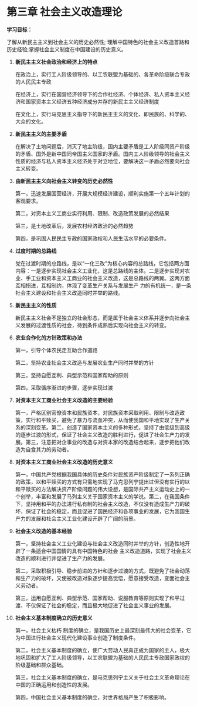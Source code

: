 # 第三章 社会主义改造理论

**学习目标：**

了解从新民主主义到社会主义的历史必然性; 理解中国特色的社会主义改造首路和历史经验;掌握社会主义制度在中国建设的历史意义。

1. **新民主主义社会政治和经济上的特点**

   在政治上，实行工人阶级领导的、以工农联盟为基础的、各革命阶级联合专政的人民民主专政

   在经济上，实行在国营经济领导下的合作社经济、个体经济、私人资本主义经济和国家资本主义经济五种经济成分并存的新民主主义经济制度

   在文化上，实行马克思主义指导下的新民主主义的文化、即民族的、科学的、大众的文化。

2. **新民主主义的主要矛盾**

   在解决了土地问题后，消灭了地主阶级，国内主要矛盾是工人阶级同资产阶级的矛盾、国外是新中国同帝国主义国家的矛盾。国内工人阶级领导的社会主义性质的经济与私人资本主义经济处于对立地位，要解决这一矛盾必然要向社会主义转变。

3. **由新民主主义向社会主义转变的历史必然性**

   第一，迅速发展国营经济，开展大规模经济建设，顺利实施第一个五年计划的客观要求。

   第二，对资本主义工商业实行利用、限制、改造政策发展的必然结果

   第三，是土地改革后，发展农村经济政治的必然趋势

   第四，是巩固人民民主专政的国家政权和人民生活水平的必要条件。

4. **过度时期的总路线**

   党在过渡时期的总路线，是以“一化三改”为核心内容的总路线，它包括两方面内容：一是逐步实现社会主义工业化，这是总路线的主体。二是逐步实现对农业、手工业和资本主义工商业的社会主义改造，这是总路线的两翼。这两方面互相拐进，互相制约，体现了变革生产关系与发展生产 力的有机统一，是一条社会主义建设和社会主义改造同时并举的路线。

5. **新民主主义的性质**

   新民主主义社会不是独立的社会形态，而是属于社会主义体系并逐步向社会主义发展的过渡性质的社会，待到条件成熟后实现向社会主义的转变。

6. **农业合作化的方针政策和办法**

   第一，引导个体农民走互助合作道路

   第二，坚持农业社会主义改造与发展农业生产同时并举的方针

   第三，坚持自愿互利、典型示范和国家帮助的原则

   第四，采取循序渐进的步骤，逐步实现过渡

7. **对资本主义工商业社会主义改造的主要经验**

   第一，严格区别官僚资本和民族资本，对民族资本采取利用、限制与改造政策，实行和平赎买，避免了暴力与流血冲突，从而使我国和平地实现了生产关系的深刻变革。第二，创造了国家资本主义的多种形式，坚持了由低级到高级的逐步过渡的形式，保证了社会主义改造的胜利进行，促进了社会生产力的发展。第三，注意把对企事业的改造与对资本家的改造结合起来，逐步把他们改造为自食其力的劳动者。

8. **对资本主义工商业社会主义改造的历史意义**

   第一，中国共产党根据我国具体的历史条件对民族资产阶级制定了一系列正确的政策，以和平赎买的方式有只需地实现了马克思列宁提出过但没有实行的以和平赎买的方法解决资产阶级问题的伟大设想，是国际共产主义运动史上的一个创举，丰富和发展了马列主义关于国家资本主义的学说。第二，在我国条件下，坚持用和平的办法进行私有制的社会主义改造，不仅没有造成生产力的破坏，保证了社会的稳定，而且促进了国民经济和各项事业的发展，它为我国生产力的发展和社会主义工业化建设开辟了广阔的前景。

9. **社会主义改造的基本经验**

   第一，坚持社会主义工业化建设与社会主义改造同时并举的方针，创造性地开辟了一条适合中国国情的具有中国特色的社会 主义改造道路，实现了社会主义改造的顺利进行并促进了生产力的发展。

   第二，采取积极引导、稳步前进的方针和逐步过渡的方式，既避免了社会动荡和生产力的破坏，又使被改造对象逐步提高觉悟，愿意接受改造，变面社会主义劳动者。

   第三，运用自愿互利、典型示范、国家帮助、说服教育等原则实现了和平过渡、不仅保证了社会的稳定，而且极大地促进了社会主义事业的发展。

10. **社会主义基本制度确立的历史意义**

    第一，社会主义枯朽 制度的确立，是我国历史上最深刻最伟大的社会变革，它为中国进行社会主义现代化建设事业创造了制度条件。

    第二，社会主义基本制度的确立，使广大劳动人民真正成为国家的主人，极大地巩固和扩大了工人阶级领导，以工农联盟为基础的人民民主专政国家政权的阶级基础和群众基础。

    第三，社会主义基本制度的确立，是马克思列宁主义关于社会主义革命理论在中国的正确运用和创造性的发展。

    第四，中国社会主义基本制度的确立，对世界格局产生了积极影响。

    ​

    ​